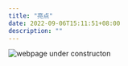 ```yaml
---
title: "亮点"
date: 2022-09-06T15:11:51+08:00
description: ""
---
```


 ![webpage under constructon](/images/Webpage-under-construction.jpeg)